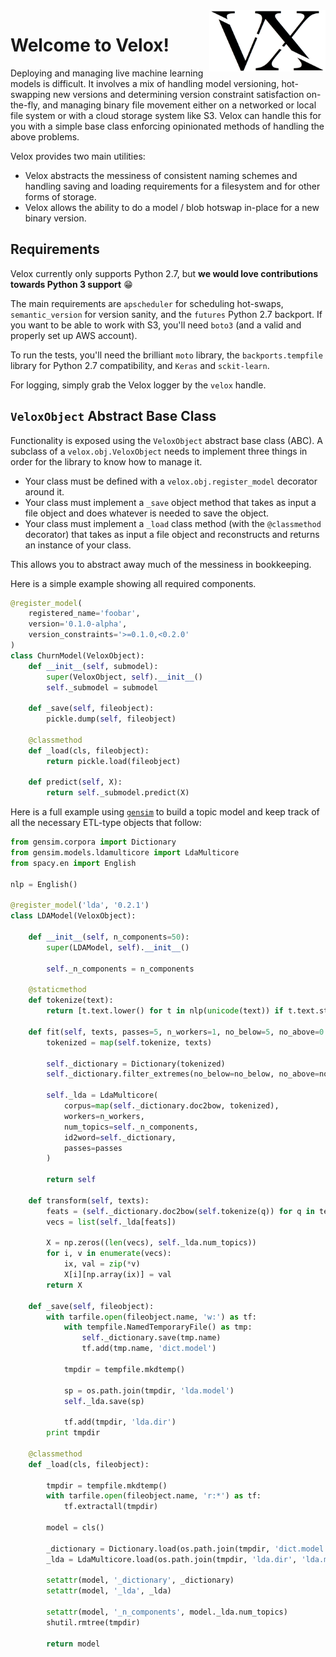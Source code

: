

<img src="https://github.com/lukedeo/Velox/raw/master/img/velox-logo.png" width=37% align="right" />

# Welcome to Velox!

Deploying and managing live machine learning models is difficult. It involves a mix of handling model versioning, hot-swapping new versions and determining version constraint satisfaction on-the-fly, and managing binary file movement either on a networked or local file system or with a cloud storage system like S3. Velox can handle this for you with a simple base class enforcing opinionated methods of handling the above problems.

Velox provides two main utilities:

* Velox abstracts the messiness of consistent naming schemes and handling saving and loading requirements for a filesystem and for other forms of storage.
* Velox allows the ability to do a model / blob hotswap in-place for a new binary version.

## Requirements

Velox currently only supports Python 2.7, but **we would love contributions towards Python 3 support** 😁

The main requirements are `apscheduler` for scheduling hot-swaps, `semantic_version` for version sanity, and the `futures` Python 2.7 backport. If you want to be able to work with S3, you'll need `boto3` (and a valid and properly set up AWS account).

To run the tests, you'll need the brilliant `moto` library, the `backports.tempfile` library for Python 2.7 compatibility, and `Keras` and `sckit-learn`.

For logging, simply grab the Velox logger by the `velox` handle.

## `VeloxObject` Abstract Base Class

Functionality is exposed using the `VeloxObject` abstract base class (ABC). A subclass of a `velox.obj.VeloxObject` needs to implement three things in order for the library to know how to manage it.

* Your class must be defined with a `velox.obj.register_model` decorator around it.
* Your class must implement a `_save` object method that takes as input a file object and does whatever is needed to save the object.
* Your class must implement a `_load` class method (with the `@classmethod` decorator) that takes as input a file object and reconstructs and returns an instance of your class.

This allows you to abstract away much of the messiness in bookkeeping.

Here is a simple example showing all required components.

```python
@register_model(
    registered_name='foobar',
    version='0.1.0-alpha',
    version_constraints='>=0.1.0,<0.2.0'
)
class ChurnModel(VeloxObject):
    def __init__(self, submodel):
        super(VeloxObject, self).__init__()
        self._submodel = submodel

    def _save(self, fileobject):
        pickle.dump(self, fileobject)

    @classmethod
    def _load(cls, fileobject):
        return pickle.load(fileobject)

    def predict(self, X):
        return self._submodel.predict(X)
```


Here is a full example using [`gensim`](https://github.com/RaRe-Technologies/gensim) to build a topic model and keep track of all the necessary ETL-type objects that follow:

```python
from gensim.corpora import Dictionary
from gensim.models.ldamulticore import LdaMulticore
from spacy.en import English

nlp = English()

@register_model('lda', '0.2.1')
class LDAModel(VeloxObject):

    def __init__(self, n_components=50):
        super(LDAModel, self).__init__()

        self._n_components = n_components

    @staticmethod
    def tokenize(text):
        return [t.text.lower() for t in nlp(unicode(text)) if t.text.strip()]

    def fit(self, texts, passes=5, n_workers=1, no_below=5, no_above=0.2):
        tokenized = map(self.tokenize, texts)

        self._dictionary = Dictionary(tokenized)
        self._dictionary.filter_extremes(no_below=no_below, no_above=no_above)

        self._lda = LdaMulticore(
            corpus=map(self._dictionary.doc2bow, tokenized),
            workers=n_workers,
            num_topics=self._n_components,
            id2word=self._dictionary,
            passes=passes
        )

        return self

    def transform(self, texts):
        feats = (self._dictionary.doc2bow(self.tokenize(q)) for q in texts)
        vecs = list(self._lda[feats])

        X = np.zeros((len(vecs), self._lda.num_topics))
        for i, v in enumerate(vecs):
            ix, val = zip(*v)
            X[i][np.array(ix)] = val
        return X

    def _save(self, fileobject):
        with tarfile.open(fileobject.name, 'w:') as tf:
            with tempfile.NamedTemporaryFile() as tmp:
                self._dictionary.save(tmp.name)
                tf.add(tmp.name, 'dict.model')

            tmpdir = tempfile.mkdtemp()

            sp = os.path.join(tmpdir, 'lda.model')
            self._lda.save(sp)

            tf.add(tmpdir, 'lda.dir')
        print tmpdir

    @classmethod
    def _load(cls, fileobject):

        tmpdir = tempfile.mkdtemp()
        with tarfile.open(fileobject.name, 'r:*') as tf:
            tf.extractall(tmpdir)

        model = cls()

        _dictionary = Dictionary.load(os.path.join(tmpdir, 'dict.model'))
        _lda = LdaMulticore.load(os.path.join(tmpdir, 'lda.dir', 'lda.model'))

        setattr(model, '_dictionary', _dictionary)
        setattr(model, '_lda', _lda)

        setattr(model, '_n_components', model._lda.num_topics)
        shutil.rmtree(tmpdir)

        return model
```



